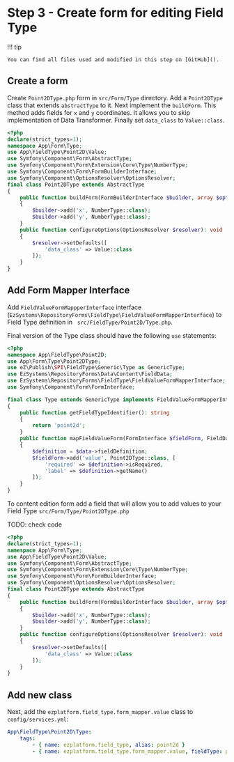 # Step 3 - Create form for editing Field Type

!!! tip

    You can find all files used and modified in this step on [GitHub]().

## Create a form

Create `Point2DType.php` form in `src/Form/Type` directory. 
Add a `Point2DType` class that extends `abstractType` to it.
Next implement the `buildForm`. This method adds fields for `x` and `y` coordinates.
It allows you to skip implementation of Data Transformer.
Finally set `data_class` to `Value::class`.

```php
<?php
declare(strict_types=1);
namespace App\Form\Type;
use App\FieldType\Point2D\Value;
use Symfony\Component\Form\AbstractType;
use Symfony\Component\Form\Extension\Core\Type\NumberType;
use Symfony\Component\Form\FormBuilderInterface;
use Symfony\Component\OptionsResolver\OptionsResolver;
final class Point2DType extends AbstractType
{
    public function buildForm(FormBuilderInterface $builder, array $options): void
    {
        $builder->add('x', NumberType::class);
        $builder->add('y', NumberType::class);
    }
    public function configureOptions(OptionsResolver $resolver): void
    {
        $resolver->setDefaults([
            'data_class' => Value::class
        ]);
    }
}
```

## Add Form Mapper Interface

Add `FieldValueFormMappperInterface` interface (`EzSystems\RepositoryForms\FieldType\FieldValueFormMapperInterface`) to Field Type definition in ` src/FieldType/Point2D/Type.php`.

Final version of the Type class should have the following `use` statements:

```php
<?php
namespace App\FieldType\Point2D;
use App\Form\Type\Point2DType;
use eZ\Publish\SPI\FieldType\Generic\Type as GenericType;
use EzSystems\RepositoryForms\Data\Content\FieldData;
use EzSystems\RepositoryForms\FieldType\FieldValueFormMapperInterface;
use Symfony\Component\Form\FormInterface;

final class Type extends GenericType implements FieldValueFormMapperInterface
{
    public function getFieldTypeIdentifier(): string
    {
        return 'point2d';
    }
    public function mapFieldValueForm(FormInterface $fieldForm, FieldData $data)
    {
        $definition = $data->fieldDefinition;
        $fieldForm->add('value', Point2DType::class, [
            'required' => $definition->isRequired,
            'label' => $definition->getName()
        ]);
    }
}
```

To content edition form add a field that will allow you to add values to your Field Type `src/Form/Type/Point2DType.php`

TODO: check code

```php
<?php
declare(strict_types=1);
namespace App\Form\Type;
use App\FieldType\Point2D\Value;
use Symfony\Component\Form\AbstractType;
use Symfony\Component\Form\Extension\Core\Type\NumberType;
use Symfony\Component\Form\FormBuilderInterface;
use Symfony\Component\OptionsResolver\OptionsResolver;
final class Point2DType extends AbstractType
{
    public function buildForm(FormBuilderInterface $builder, array $options): void
    {
        $builder->add('x', NumberType::class);
        $builder->add('y', NumberType::class);
    }
    public function configureOptions(OptionsResolver $resolver): void
    {
        $resolver->setDefaults([
            'data_class' => Value::class
        ]);
    }
}
```

## Add new class

Next, add the `ezplatform.field_type.form_mapper.value` class to `config/services.yml`:

```yaml
App\FieldType\Point2D\Type:
    tags:
        - { name: ezplatform.field_type, alias: point2d }
        - { name: ezplatform.field_type.form_mapper.value, fieldType: point2d }
```
